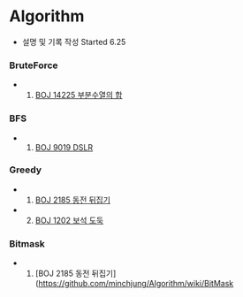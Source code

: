 # Algorithm
* 설명 및 기록 작성 Started 6.25  

### BruteForce 
* 01. [BOJ 14225 부분수열의 합](https://github.com/minchjung/Algorithm/wiki/BruteForce-or-Reclusive)
### BFS
* 01. [BOJ 9019 DSLR ](https://github.com/minchjung/Algorithm/wiki/BFS)
### Greedy
* 01. [BOJ 2185 동전 뒤집기](https://github.com/minchjung/Algorithm/wiki/Greedy)
* 02. [BOJ 1202 보석 도둑](https://github.com/minchjung/Algorithm/wiki/Greedy02)
### Bitmask
* 01. [BOJ 2185 동전 뒤집기](https://github.com/minchjung/Algorithm/wiki/BitMask
